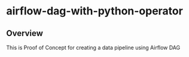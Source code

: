 # airflow-dag-with-python-operator

## Overview
This is Proof of Concept for creating a data pipeline using Airflow DAG
